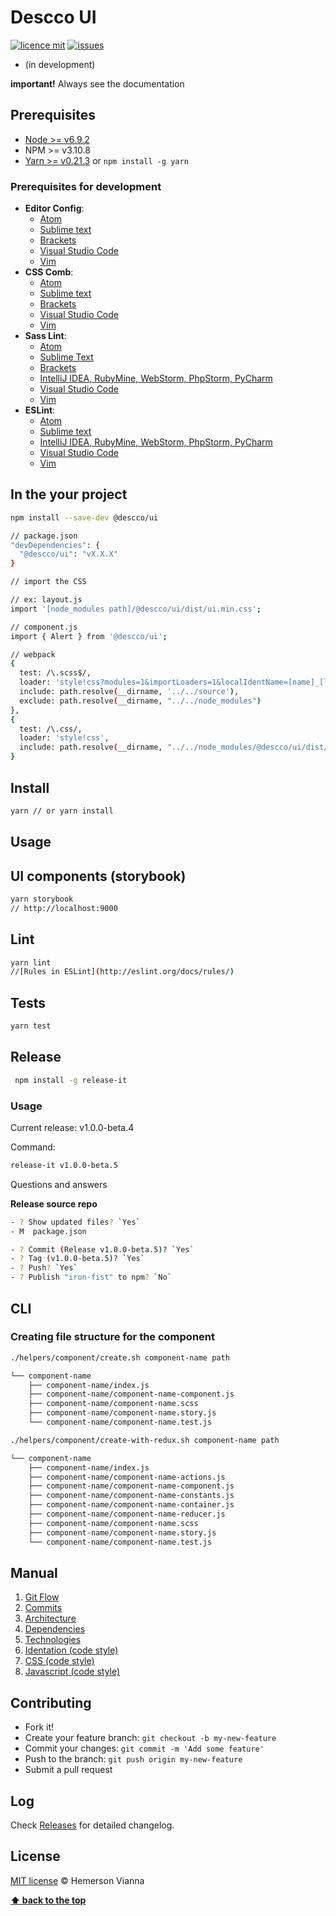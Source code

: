# Descco UI

[![licence mit](https://img.shields.io/badge/license-MIT-blue.svg?style=flat-square)](http://hemersonvianna.mit-license.org/)
[![issues](https://img.shields.io/github/issues/descco-ui/examples.svg?style=flat-square)](https://github.com/descco-ui/examples/issues)

* (in development)

**important!** Always see the documentation

## Prerequisites

- [Node >= v6.9.2](https://nodejs.org/en/)
- NPM >= v3.10.8
- [Yarn >= v0.21.3](https://yarnpkg.com/en/docs/install#linux-tab) or `npm install -g yarn`

### Prerequisites for development

- **Editor Config**:
  - [Atom](https://github.com/sindresorhus/atom-editorconfig#readme)
  - [Sublime text](https://github.com/sindresorhus/editorconfig-sublime#readme)
  - [Brackets](https://github.com/kidwm/brackets-editorconfig/)
  - [Visual Studio Code](https://marketplace.visualstudio.com/items?itemName=EditorConfig.EditorConfig)
  - [Vim](https://github.com/editorconfig/editorconfig-vim#readme)
- **CSS Comb**:
  - [Atom](https://atom.io/packages/atom-csscomb)
  - [Sublime text](https://packagecontrol.io/packages/CSScomb)
  - [Brackets](https://github.com/i-akhmadullin/brackets-csscomb)
  - [Visual Studio Code](https://marketplace.visualstudio.com/items?itemName=mrmlnc.vscode-csscomb)
  - [Vim](https://github.com/csscomb/vim-csscomb)
- **Sass Lint**:
  - [Atom](https://atom.io/packages/linter-sass-lint)
  - [Sublime Text](https://github.com/skovhus/SublimeLinter-contrib-sass-lint)
  - [Brackets](https://github.com/petetnt/brackets-sass-lint)
  - [IntelliJ IDEA, RubyMine, WebStorm, PhpStorm, PyCharm](https://github.com/idok/sass-lint-plugin)
  - [Visual Studio Code](https://marketplace.visualstudio.com/items?itemName=glen-84.sass-lint)
  - [Vim](https://github.com/gcorne/vim-sass-lint)
- **ESLint**:
  - [Atom](https://atom.io/packages/linter-eslint)
  - [Sublime text](https://github.com/roadhump/SublimeLinter-eslint)
  - [IntelliJ IDEA, RubyMine, WebStorm, PhpStorm, PyCharm](http://plugins.jetbrains.com/plugin/7494)
  - [Visual Studio Code](https://marketplace.visualstudio.com/items?itemName=dbaeumer.vscode-eslint)
  - [Vim](https://github.com/scrooloose/syntastic/tree/master/syntax_checkers/javascript)


## In the your project
```bash
npm install --save-dev @descco/ui
```

```bash
// package.json
"devDependencies": {
  "@descco/ui": "vX.X.X"
}
```

```bash
// import the CSS

// ex: layout.js
import '[node_modules path]/@descco/ui/dist/ui.min.css';

// component.js
import { Alert } from '@descco/ui';

// webpack
{
  test: /\.scss$/,
  loader: 'style!css?modules=1&importLoaders=1&localIdentName=[name]_[local]_[hash:base64:5]!postcss!sass?sourceMap',
  include: path.resolve(__dirname, '../../source'),
  exclude: path.resolve(__dirname, "../../node_modules")
},
{
  test: /\.css/,
  loader: 'style!css',
  include: path.resolve(__dirname, "../../node_modules/@descco/ui/dist/")
}
```


## Install

```bash
yarn // or yarn install
```

## Usage

## UI components (storybook)

```bash
yarn storybook
// http://localhost:9000
```

## Lint

```bash
yarn lint
//[Rules in ESLint](http://eslint.org/docs/rules/)
```

## Tests

```bash
yarn test
```

## Release

```bash
 npm install -g release-it
```
### Usage

Current release: v1.0.0-beta.4

Command:

```bash
release-it v1.0.0-beta.5
```

Questions and answers

**Release source repo**

```sh
- ? Show updated files? `Yes`
- M  package.json

- ? Commit (Release v1.0.0-beta.5)? `Yes`
- ? Tag (v1.0.0-beta.5)? `Yes`
- ? Push? `Yes`
- ? Publish "iron-fist" to npm? `No`
```

## CLI

### Creating file structure for the component

```bash
./helpers/component/create.sh component-name path
```
```sh
└── component-name
    ├── component-name/index.js
    ├── component-name/component-name-component.js
    ├── component-name/component-name.scss
    ├── component-name/component-name.story.js
    └── component-name/component-name.test.js
```

```bash
./helpers/component/create-with-redux.sh component-name path
```
```sh
└── component-name
    ├── component-name/index.js
    ├── component-name/component-name-actions.js
    ├── component-name/component-name-component.js
    ├── component-name/component-name-constants.js
    ├── component-name/component-name-container.js
    ├── component-name/component-name-reducer.js
    ├── component-name/component-name.scss
    ├── component-name/component-name.story.js
    └── component-name/component-name.test.js
```

## Manual

1. [Git Flow](./docs/manual/01-git-flow.md)
2. [Commits](./docs/manual/02-commits.md)
3. [Architecture](./docs/manual/03-architecture.md)
4. [Dependencies](./docs/manual/04-dependencies.md)
5. [Technologies](./docs/manual/05-technologies.md)
6. [Identation (code style)](./docs/manual/06-identation-code-style.md)
7. [CSS (code style)](./docs/manual/07-css-code-style.md)
8. [Javascript (code style)](./docs/manual/08-javascript-code-style.md)


## Contributing

- Fork it!
- Create your feature branch: `git checkout -b my-new-feature`
- Commit your changes: `git commit -m 'Add some feature'`
- Push to the branch: `git push origin my-new-feature`
- Submit a pull request

## Log

Check [Releases](https://github.com/descco-ui/examples/releases) for detailed changelog.

## License

[MIT license](http://hemersonvianna.mit-license.org/) © Hemerson Vianna

**[⬆ back to the top](#prerequisites)**
